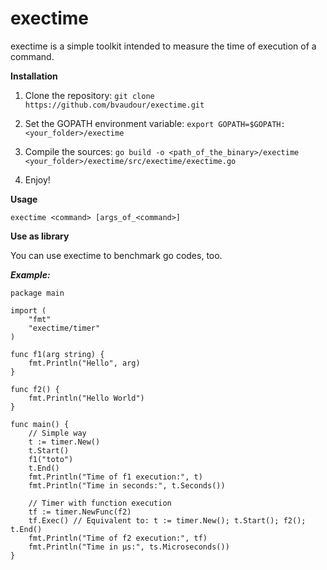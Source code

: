 exectime
========

exectime is a simple toolkit intended to measure the time of execution of a command.

**Installation**

1. Clone the repository:
   `git clone https://github.com/bvaudour/exectime.git`

2. Set the GOPATH environment variable:
   `export GOPATH=$GOPATH: <your_folder>/exectime`

3. Compile the sources: 
   `go build -o <path_of_the_binary>/exectime <your_folder>/exectime/src/exectime/exectime.go`

4. Enjoy!

**Usage**

    exectime <command> [args_of_<command>]


**Use as library**

You can use exectime to benchmark go codes, too.

***Example:***

    package main
    
    import (
    	"fmt"
    	"exectime/timer"
    )
    
    func f1(arg string) {
    	fmt.Println("Hello", arg)
    }
    
    func f2() {
    	fmt.Println("Hello World")
    }
    
    func main() {
    	// Simple way
    	t := timer.New()
    	t.Start()
    	f1("toto")
    	t.End()
    	fmt.Println("Time of f1 execution:", t)
    	fmt.Println("Time in seconds:", t.Seconds())
    
    	// Timer with function execution
    	tf := timer.NewFunc(f2)
    	tf.Exec() // Equivalent to: t := timer.New(); t.Start(); f2(); t.End()
    	fmt.Println("Time of f2 execution:", tf)
    	fmt.Println("Time in µs:", ts.Microseconds())
    }
